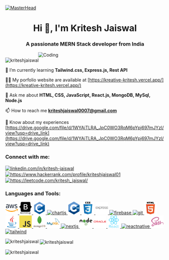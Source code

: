  [![MasterHead](https://www.digitalsolutionservices.com/img/services/web%20development.gif)](https://github.com/Kriteshjaiswal)
    <h1 align="center">Hi 👋, I'm Kritesh Jaiswal</h1>
    <h3 align="center">A passionate MERN Stack developer from India</h3>
    <img align="right" alt="Coding" width="400" src="[http://store.outsourcingpundit.com/wp-content/uploads/2019/01/focus-animation.gif](https://c.tenor.com/flflC6GFzO8AAAAd/tenor.gif)" />
    <p align="left"> <img src="https://komarev.com/ghpvc/?username=kriteshjaiswal&label=Profile%20views&color=0e75b6&style=flat" alt="kriteshjaiswal" /> </p>
  🌱 I’m currently learning **Tailwind.css, Express.js, Rest API**
        
  👨‍💻 My porfolio website are available at [https://kreative-kritesh.vercel.app/](https://kreative-kritesh.vercel.app/)
        
  💬 Ask me about **HTML, CSS, JavaScript, React.js, MongoDB, MySql, Node.js**
        
  📫 How to reach me **kriteshjaiswal0007@gmail.com**
  
  📄 Know about my experiences [https://drive.google.com/file/d/1WYAiTLRA_JpC0WO3RqM6pYpj697mJYzl/view?usp=drive_link](https://drive.google.com/file/d/1WYAiTLRA_JpC0WO3RqM6pYpj697mJYzl/view?usp=drive_link)
    
  <h3 align="left">Connect with me:</h3>
  <p align="left">
    <a href="https://linkedin.com/in/linkedin.com/in/kritesh-jaiswal" target="blank"><img align="center" src="https://raw.githubusercontent.com/rahuldkjain/github-profile-readme-generator/master/src/images/icons/Social/linked-in-alt.svg" alt="linkedin.com/in/kritesh-jaiswal" height="30" width="40" /></a>
    <a href="https://www.hackerrank.com/https://www.hackerrank.com/profile/kriteshjaiswal01" target="blank"><img align="center" src="https://raw.githubusercontent.com/rahuldkjain/github-profile-readme-generator/master/src/images/icons/Social/hackerrank.svg" alt="https://www.hackerrank.com/profile/kriteshjaiswal01" height="30" width="40" /></a>
    <a href="https://www.leetcode.com/https://leetcode.com/kritesh_jaiswal/" target="blank"><img align="center" src="https://raw.githubusercontent.com/rahuldkjain/github-profile-readme-generator/master/src/images/icons/Social/leet-code.svg" alt="https://leetcode.com/kritesh_jaiswal/" height="30" width="40" /></a>
    </p>
    
 <h3 align="left">Languages and Tools:</h3>
    <p align="left"> <a href="https://aws.amazon.com" target="_blank" rel="noreferrer"> <img src="https://raw.githubusercontent.com/devicons/devicon/master/icons/amazonwebservices/amazonwebservices-original-wordmark.svg" alt="aws" width="40" height="40"/> </a> <a href="https://getbootstrap.com" target="_blank" rel="noreferrer"> <img src="https://raw.githubusercontent.com/devicons/devicon/master/icons/bootstrap/bootstrap-plain-wordmark.svg" alt="bootstrap" width="40" height="40"/> </a> <a href="https://www.cprogramming.com/" target="_blank" rel="noreferrer"> <img src="https://raw.githubusercontent.com/devicons/devicon/master/icons/c/c-original.svg" alt="c" width="40" height="40"/> </a> <a href="https://www.chartjs.org" target="_blank" rel="noreferrer"> <img src="https://www.chartjs.org/media/logo-title.svg" alt="chartjs" width="40" height="40"/> </a> <a href="https://www.w3schools.com/cpp/" target="_blank" rel="noreferrer"> <img src="https://raw.githubusercontent.com/devicons/devicon/master/icons/cplusplus/cplusplus-original.svg" alt="cplusplus" width="40" height="40"/> </a> <a href="https://www.w3schools.com/css/" target="_blank" rel="noreferrer"> <img src="https://raw.githubusercontent.com/devicons/devicon/master/icons/css3/css3-original-wordmark.svg" alt="css3" width="40" height="40"/> </a> <a href="https://expressjs.com" target="_blank" rel="noreferrer"> <img src="https://raw.githubusercontent.com/devicons/devicon/master/icons/express/express-original-wordmark.svg" alt="express" width="40" height="40"/> </a> <a href="https://firebase.google.com/" target="_blank" rel="noreferrer"> <img src="https://www.vectorlogo.zone/logos/firebase/firebase-icon.svg" alt="firebase" width="40" height="40"/> </a> <a href="https://git-scm.com/" target="_blank" rel="noreferrer"> <img src="https://www.vectorlogo.zone/logos/git-scm/git-scm-icon.svg" alt="git" width="40" height="40"/> </a> <a href="https://www.w3.org/html/" target="_blank" rel="noreferrer"> <img src="https://raw.githubusercontent.com/devicons/devicon/master/icons/html5/html5-original-wordmark.svg" alt="html5" width="40" height="40"/> </a> <a href="https://www.java.com" target="_blank" rel="noreferrer"> <img src="https://raw.githubusercontent.com/devicons/devicon/master/icons/java/java-original.svg" alt="java" width="40" height="40"/> </a> <a href="https://developer.mozilla.org/en-US/docs/Web/JavaScript" target="_blank" rel="noreferrer"> <img src="https://raw.githubusercontent.com/devicons/devicon/master/icons/javascript/javascript-original.svg" alt="javascript" width="40" height="40"/> </a> <a href="https://www.mongodb.com/" target="_blank" rel="noreferrer"> <img src="https://raw.githubusercontent.com/devicons/devicon/master/icons/mongodb/mongodb-original-wordmark.svg" alt="mongodb" width="40" height="40"/> </a> <a href="https://www.mysql.com/" target="_blank" rel="noreferrer"> <img src="https://raw.githubusercontent.com/devicons/devicon/master/icons/mysql/mysql-original-wordmark.svg" alt="mysql" width="40" height="40"/> </a> <a href="https://nextjs.org/" target="_blank" rel="noreferrer"> <img src="https://cdn.worldvectorlogo.com/logos/nextjs-2.svg" alt="nextjs" width="40" height="40"/> </a> <a href="https://nodejs.org" target="_blank" rel="noreferrer"> <img src="https://raw.githubusercontent.com/devicons/devicon/master/icons/nodejs/nodejs-original-wordmark.svg" alt="nodejs" width="40" height="40"/> </a> <a href="https://www.oracle.com/" target="_blank" rel="noreferrer"> <img src="https://raw.githubusercontent.com/devicons/devicon/master/icons/oracle/oracle-original.svg" alt="oracle" width="40" height="40"/> </a> <a href="https://reactjs.org/" target="_blank" rel="noreferrer"> <img src="https://raw.githubusercontent.com/devicons/devicon/master/icons/react/react-original-wordmark.svg" alt="react" width="40" height="40"/> </a> <a href="https://reactnative.dev/" target="_blank" rel="noreferrer"> <img src="https://reactnative.dev/img/header_logo.svg" alt="reactnative" width="40" height="40"/> </a> <a href="https://sass-lang.com" target="_blank" rel="noreferrer"> <img src="https://raw.githubusercontent.com/devicons/devicon/master/icons/sass/sass-original.svg" alt="sass" width="40" height="40"/> </a> <a href="https://tailwindcss.com/" target="_blank" rel="noreferrer"> <img src="https://www.vectorlogo.zone/logos/tailwindcss/tailwindcss-icon.svg" alt="tailwind" width="40" height="40"/> </a> </p>
    
  <p><img align="left" src="https://github-readme-stats.vercel.app/api/top-langs?username=kriteshjaiswal&show_icons=true&locale=en&layout=compact" alt="kriteshjaiswal" /></p>
    
  <p>&nbsp;<img align="center" src="https://github-readme-stats.vercel.app/api?username=kriteshjaiswal&show_icons=true&locale=en" alt="kriteshjaiswal" /></p>
    
  <p><img align="center" src="https://github-readme-streak-stats.herokuapp.com/?user=kriteshjaiswal&" alt="kriteshjaiswal" /></p>
    
